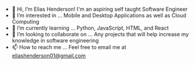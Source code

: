 - 👋 Hi, I’m Elias Henderson! I'm an aspiring self taught Software Engineer 
- 👀 I’m interested in ... Mobile and Desktop Applications as well as Cloud Computing
- 🌱 I’m currently learning ... Python, JavaScript, HTML, and React
- 💞️ I’m looking to collaborate on ... Any projects that will help increase my knowledge in software engineering 
- 📫 How to reach me ... Feel free to email me at eliashenderson01@gmail.com

<!---
Eliashenderson01/Eliashenderson01 is a ✨ special ✨ repository because its `README.md` (this file) appears on your GitHub profile.
You can click the Preview link to take a look at your changes.
--->

